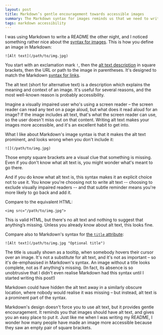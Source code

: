 ```yaml
---
layout: post
title: Markdown’s gentle encouragement towards accessible images
summary: The Markdown syntax for images reminds us that we need to write alt text.
tags: markdown accessibility
---
```


I was using Markdown to write a README the other night, and I noticed something rather nice about the [syntax for images][img_syntax].
This is how you define an image in Markdown:

```
![Alt text](/path/to/img.jpg)
```

You start with an exclamation mark `!`, then the [alt text description][alt_attribute] in square brackets, then the URL or path to the image in parentheses.
It's designed to match the Markdown [syntax for links][link_syntax].

The alt text (short for alternative text) is a description which explains the meaning and context of an image.
It's useful for several reasons, and the most well-known reason is probably accessibility.

Imagine a visually impaired user who's using a screen reader – the screen reader can read any text on a page aloud, but what does it read aloud for an image?
If the image includes alt text, that's what the screen reader can use, so the user doesn't miss out on that content.
Writing alt text makes your images more accessible, and it's an excellent habit to get into.

What I like about Markdown's image syntax is that it makes the alt text prominent, and looks wrong when you don't include it:

```
![](/path/to/img.jpg)
```

Those empty square brackets are a visual clue that something is missing.
Even if you don't know what alt text is, you might wonder what's meant to go there.

And if you do know what alt text is, this syntax makes it an explicit choice not to use it.
You know you're choosing not to write alt text -- choosing to exclude visually impaired readers -- and that subtle reminder means you're more likely to go back and add it.

Compare to the equivalent HTML:

```
<img src="/path/to/img.jpg">
```

This is valid HTML, but there's no alt text and nothing to suggest that anything’s missing.
Unless you already know about alt text, this looks fine.

Compare also to Markdown's syntax for [the `title` attribute][title_attribute]:

```
![Alt text](/path/to/img.jpg "Optional title")
```

The title is usually shown as a tooltip, when somebody hovers their cursor over an image.
It's not a substitute for alt text, and it's not as important – so it's de-emphasised in Markdown's syntax.
An image without a title looks complete, not as if anything's missing.
(In fact, its absence is so unobtrusive that I didn't even realise Markdown had this syntax until I started writing this post!)

Markdown could have hidden the alt text away in a similarly obscure location, where nobody would realise it was missing – but instead, alt text is a prominent part of the syntax.

Markdown's design doesn't force you to use alt text, but it provides gentle encouragement.
It reminds you that images should have alt text, and gives you an easy place to put it.
Just like me when I was writing my README, I wonder how many people have made an image more accessible because they saw an empty pair of square brackets.

[img_syntax]: https://daringfireball.net/projects/markdown/syntax#img
[alt_attribute]: https://developer.mozilla.org/en-US/docs/Web/HTML/Element/img#attr-alt
[link_syntax]: https://daringfireball.net/projects/markdown/syntax#link
[title_attribute]: https://developer.mozilla.org/en-US/docs/Web/HTML/Element/img#the_title_attribute